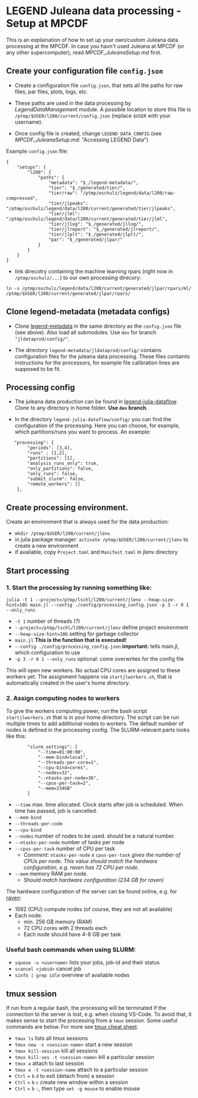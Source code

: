# LEGEND Juleana data processing - Setup at MPCDF
This is an explaination of how to set up your own/custom Juleana data processing at the MPCDF. In case you havn't used Juleana at MPCDF (or any other supercomputer), read *MPCDF_JuleanaSetup.md* first. 

## Create your configuration file `config.json` 
* Create a configuration file `config.json`, that sets all the paths for raw files, par files, plots, logs, etc.  

* These paths are used in the data processing by *LegendDataManagement* module. A possible location to store this file is `/ptmp/$USER/l200/current/config.json` (replace `$USER` with your username). 

* Once config file is created, change `LEGEND_DATA_CONFIG` (see *MPCDF_JuleanaSetup.md*: "Accessing LEGEND Data")

Example `config.json` file:
```
{
    "setups": {
        "l200": {
            "paths": {
                "metadata": "$_/legend-metadata/",
                "tier": "$_/generated/tier/",
                "tier/raw": "/ptmp/oschulz/legend/data/l200/raw-compressed",
                "tier/jlpeaks": "/ptmp/oschulz/legend/data/l200/current/generated/tier/jlpeaks",
                "tier/jlml": "/ptmp/oschulz/legend/data/l200/current/generated/tier/jlml",
                "tier/jllog": "$_/generated/jllog/",
                "tier/jlreport": "$_/generated/jlreport/",
                "tier/jlplt": "$_/generated/jlplt/",
                "par": "$_/generated/jlpar/"
            }
        }
    }
}
```
* link direcotry containing the machine learning rpars (right now in `/ptmp/oschulz/...`) to our own processing direcory: 
``` 
ln -s /ptmp/oschulz/legend/data/l200/current/generated/jlpar/rpars/ml/ /ptmp/$USER/l200/current/generated/jlpar/rpars/
```
## Clone legend-metadata (metadata configs)
* Clone [legend-metadata](https://github.com/legend-exp/legend-metadata) in the same directory as the `config.json` file (see above). Also load all submodules. Use `dev` for branch `"jldataprod/config/"`. 

* The directory `legend-metadata/jldataprod/config/` contains configuration files for the juleana data processing. These files containts instructions for the processors, for example file calibration lines are supposed to be fit. 

## Processing config
* The juleana data production can be found in [legend-julia-dataflow](https://github.com/legend-exp/legend-julia-dataflow). Clone to any directory in home folder. **Use `dev` branch**. 

* In the directory `legend-julia-dataflow/config/` you can find the configuration of the processing. Here you can choose, for example, which partitions/runs you want to process. An example:
```
   "processing": {
        "periods": [3,4],
        "runs" : [1,2], 
        "partitions": [1],
        "analysis_runs_only": true,
        "only_partitions": false,
        "only_runs": false,
        "submit_slurm": false,
        "remote_workers": []
    },
```

## Create processing environment. 
Create an environment that is always used for the data production:
* `mkdir /ptmp/$USER/l200/current/jlenv`
* in julia package manager: `activate /ptmp/$USER/l200/current/jlenv` to create a new environment 
* if available, copy `Project.toml` and `Manifest.toml` in jlenv directory

## Start processing
### 1. Start the processing by running something like:
``` 
julia -t 1 --project=/ptmp/lschl/l200/current/jlenv --heap-size-hint=10G main.jl --config ./config/processing_config.json -p 3 -r 0 1 --only_runs  
```
* `-t 1` number of threads (?)
* `--project=/ptmp/lschl/l200/current/jlenv` define project environment
* `--heap-size-hint=10G` setting for garbage collector
* `main.jl` **This is the function that is executed!**
* `--config ./config/processing_config.json` **important:** tells main.jl, which configuration to use
* `-p 3 -r 0 1 --only_runs` optional: come overwrites for the config file

This will open new workers. No actual CPU cores are assigned to these workers yet.  The assignment happens via `startjlworkers.sh`, that is automatically created in the user's home directory. 
### 2. Assign computing nodes to workers
To give the workers computing power, run the bash script `startjlworkers.sh` that is in your home directory. The script can be run multiple times to add additional nodes to workers. The default number of nodes is defined in the processing config. The SLURM-relevant parts looks like this: 
```
        "slurm_settings": [
            "--time=01:00:00",
            "--mem-bind=local",
            "--threads-per-core=1",
            "--cpu-bind=cores",
            "--nodes=32",
            "--ntasks-per-node=36",
            "--cpus-per-task=2",
            "--mem=234GB"
        ]
```
* `--time` max. time allocated. Clock starts after job is scheduled. When time has passed, job is cancelled. 
* `--mem-bind`  
* `--threads-per-code` 
* `--cpu-bind`
* `--nodes` number of nodes to be used. should be a natural number.
* `--ntasks-per-node` number of tasks per node 
* `--cpus-per-task` number of CPU  per task
    * *Comment:* `ntasks-per-node` x `cpus-per-task` *gives the number of CPUs per node. This value should match the hardware configuration, e.g. raven has 72 CPU per node.* 
* `--mem` memory RAM per node. 
    * *Should match hardware configuration (234 GB for raven)*

The hardware configuration of the server can be found online, e.g. for [raven](https://docs.mpcdf.mpg.de/doc/computing/raven-user-guide.html): 
* 1592 (CPU) compute nodes (of course, they are not all available)
* Each node:
    * min. 256 GB memory (RAM) 
    * 72 CPU cores with 2 threads each
    * Each node should have 4-8 GB per task 
### Useful bash commands when using SLURM:
* `squeue -u <username>` lists your jobs, job-id and their status
* `scancel <jobid>` cancel job
* `sinfo | grep idle` overview of available nodes 

## tmux session
If run from a regular bash, the processing will be terminated if the connection to the server is lost, e.g. when closing VS-Code. To avoid that, it makes sense to start the processing from a `tmux` session. Some useful commands are below. For more see [tmux cheat sheet](https://tmuxcheatsheet.com/).  
* `tmux ls` lists all tmux sessions
* `tmux new -s <session-name>` start a new session
* `tmux kill-session` kill all sessions
* `tmux kill-ses -t <session-name>` kill a particular session
* `tmux a` attach to last session
* `tmux a -t <session-name` attach to a particular session
* `Ctrl` + `b` `d` to exit (detach from) a session
* `Ctrl` + `b` `c` create new window within a session
* `Ctrl` + `b` `:`, then type `set -g mouse` to enable mouse

    














